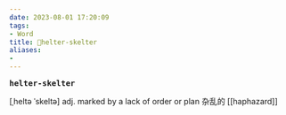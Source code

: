 ```yaml
---
date: 2023-08-01 17:20:09
tags: 
- Word
title: 📖helter-skelter
aliases: 
- 
---
```


<pre><strong>helter-skelter</strong></pre>

[ˌheltə ˈskeltə]
adj. marked by a lack of order or plan 杂乱的
[[haphazard]]
